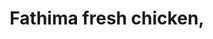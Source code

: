---
title: "Fathima fresh chicken,"
url: /thiruvananthapuram/fathima-fresh-chicken/
shop: Metzgerei
---
